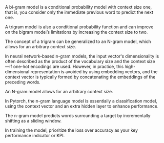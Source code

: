 A bi-gram model is a conditional probability model with context size one, that is, you consider only the immediate previous word to predict the next one.

A trigram model is also a conditional probability function and can improve on the bigram model’s limitations by increasing the context size to two.

The concept of a trigram can be generalized to an N-gram model, which allows for an arbitrary context size.

 In neural network-based n-gram models, the input vector's dimensionality is often described as the product of the vocabulary size and the context size—if one-hot encodings are used. However, in practice, this high-dimensional representation is avoided by using embedding vectors, and the context vector is typically formed by concatenating the embeddings of the preceding words.  

An N-gram model allows for an arbitrary context size.

In Pytorch, the n-gram language model is essentially a classification model, using the context vector and an extra hidden layer to enhance performance.

The n-gram model predicts words surrounding a target by incrementally shifting as a sliding window.

In training the model, prioritize the loss over accuracy as your key performance indicator or KPI.
